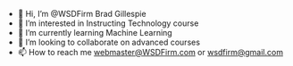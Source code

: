 - 👋 Hi, I’m @WSDFirm Brad Gillespie
- 👀 I’m interested in Instructing Technology course
- 🌱 I’m currently learning Machine Learning
- 💞️ I’m looking to collaborate on advanced courses
- 📫 How to reach me webmaster@WSDFirm.com or wsdfirm@gmail.com

<!---
WSDFirm/WSDFirm is a ✨ special ✨ repository because its `README.md` (this file) appears on your GitHub profile.
You can click the Preview link to take a look at your changes.
--->
